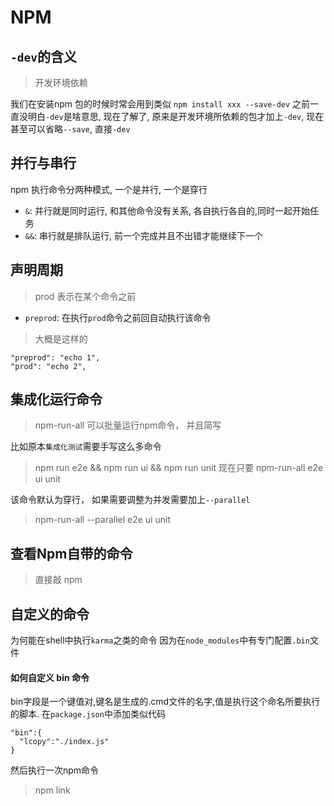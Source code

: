 # NPM



## `-dev`的含义
> 开发环境依赖

我们在安装npm 包的时候时常会用到类似 `npm install xxx --save-dev`
之前一直没明白`-dev`是啥意思, 现在了解了, 原来是开发环境所依赖的包才加上`-dev`, 
现在甚至可以省略`--save`, 直接`-dev`


## 并行与串行
npm 执行命令分两种模式, 一个是并行, 一个是穿行 

* `&`: 并行就是同时运行, 和其他命令没有关系, 各自执行各自的,同时一起开始任务 
* `&&`:  串行就是排队运行, 前一个完成并且不出错才能继续下一个


## 声明周期
> prod 表示在某个命令之前
* `preprod`: 在执行`prod`命令之前回自动执行该命令

> 大概是这样的
```
"preprod": "echo 1",
"prod": "echo 2",
```

## 集成化运行命令
> npm-run-all 可以批量运行npm命令， 并且简写

比如原本`集成化测试`需要手写这么多命令
> npm run e2e && npm run ui && npm run unit
现在只要
> npm-run-all e2e ui unit

该命令默认为穿行， 如果需要调整为并发需要加上`--parallel`
> npm-run-all  --parallel e2e ui unit


## 查看Npm自带的命令
> 直接敲 npm



## 自定义的命令
为何能在shell中执行`karma`之类的命令
因为在`node_modules`中有专门配置`.bin`文件

#### 如何自定义 bin 命令
bin字段是一个键值对,键名是生成的.cmd文件的名字,值是执行这个命名所要执行的脚本.
在`package.json`中添加类似代码
```
"bin":{
  "lcopy":"./index.js"
}
```
然后执行一次npm命令
> npm link